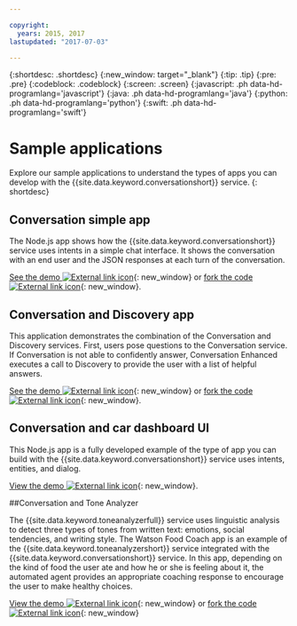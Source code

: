 ```yaml
---

copyright:
  years: 2015, 2017
lastupdated: "2017-07-03"

---
```


{:shortdesc: .shortdesc}
{:new_window: target="_blank"}
{:tip: .tip}
{:pre: .pre}
{:codeblock: .codeblock}
{:screen: .screen}
{:javascript: .ph data-hd-programlang='javascript'}
{:java: .ph data-hd-programlang='java'}
{:python: .ph data-hd-programlang='python'}
{:swift: .ph data-hd-programlang='swift'}

# Sample applications

Explore our sample applications to understand the types of apps you can develop with the {{site.data.keyword.conversationshort}} service.
{: shortdesc}

## Conversation simple app

The Node.js app shows how the {{site.data.keyword.conversationshort}} service uses intents in a simple chat interface. It shows the conversation with an end user and the JSON responses at each turn of the conversation.

[See the demo ![External link icon](../../icons/launch-glyph.svg "External link icon")](http://conversation-simple.mybluemix.net/){: new_window} or [fork the code ![External link icon](../../icons/launch-glyph.svg "External link icon")](https://github.com/watson-developer-cloud/conversation-simple){: new_window}.

## Conversation and Discovery app

This application demonstrates the combination of the Conversation and Discovery services. First, users pose questions to the Conversation service. If Conversation is not able to confidently answer, Conversation Enhanced executes a call to Discovery to provide the user with a list of helpful answers.

[See the demo ![External link icon](../../icons/launch-glyph.svg "External link icon")](https://conversation-with-discovery-within-ui.mybluemix.net/){: new_window} or [fork the code ![External link icon](../../icons/launch-glyph.svg "External link icon")](https://github.com/watson-developer-cloud/conversation-enhanced){: new_window}.

## Conversation and car dashboard UI

This Node.js app is a fully developed example of the type of app you can build with the {{site.data.keyword.conversationshort}} service uses intents, entities, and dialog.

[View the demo ![External link icon](../../icons/launch-glyph.svg "External link icon")](https://conversation-demo.mybluemix.net/){: new_window}.

##Conversation and Tone Analyzer 

The {{site.data.keyword.toneanalyzerfull}} service uses linguistic analysis to detect three types of tones from written text: emotions, social tendencies, and writing style. The Watson Food Coach app is an example of the {{site.data.keyword.toneanalyzershort}} service integrated with the {{site.data.keyword.conversationshort}} service. In this app, depending on the kind of food the user ate and how he or she is feeling about it, the automated agent provides an appropriate coaching response to encourage the user to make healthy choices.

[View the demo ![External link icon](../../icons/launch-glyph.svg "External link icon")](https://food-coach.mybluemix.net/){: new_window} or [fork the code ![External link icon](../../icons/launch-glyph.svg "External link icon")](https://github.com/watson-developer-cloud/food-coach){: new_window}

